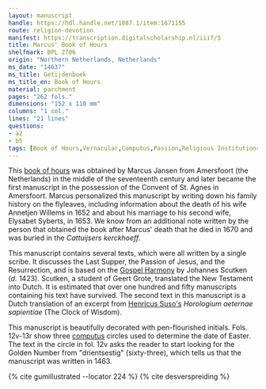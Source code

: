 ```yaml
---
layout: manuscript
handle: https://hdl.handle.net/1887.1/item:1671155
route: religion-devotion
manifest: https://transcription.digitalscholarship.nl/iiif/5
title: Marcus' Book of Hours
shelfmark: BPL 2706
origin: "Northern Netherlands, Netherlands"
ms_date: "1463?"
ms_title: Getijdenboek
ms_title_en: Book of Hours
material: parchment
pages: "262 fols."
dimensions: "152 x 110 mm"
columns: "1 col."
lines: "21 lines"
questions:
- a2
- b5
tags: [Book of Hours,Vernacular,Computus,Passion,Religious Institutions,Religion and Devotion]
---
```


This [book of hours](https://en.wikipedia.org/wiki/Book_of_hours) was
obtained by Marcus Jansen from Amersfoort (the Netherlands) in the
middle of the seventeenth century and later became the first manuscript
in the possession of the Convent of St. Agnes in Amersfoort. Marcus
personalized this manuscript by writing down his family history on the
flyleaves, including information about the death of his wife Annetjen
Willems in 1652 and about his marriage to his second wife, Elysabet
Syberts, in 1653. We know from an additional note written by the person
that obtained the book after Marcus' death that he died in 1670 and was
buried in the *Cattuijsers kerckhoeff*.

This manuscript contains several texts, which were all written by a
single scribe. It discusses the Last Supper, the Passion of Jesus, and
the Resurrection, and is based on the [Gospel
Harmony](https://en.wikipedia.org/wiki/Gospel_harmony) by Johannes
Scutken (*d.* 1423). Scutken, a student of Geert Grote, translated the
New Testament into Dutch. It is estimated that over one hundred and
fifty manuscripts containing his text have survived. The second text in
this manuscript is a Dutch translation of an excerpt from [Henricus
Suso's](https://en.wikipedia.org/wiki/Henry_Suso) *Horologium aeternae sapientiae* (The Clock of Wisdom).

This manuscript is beautifully decorated with pen-flourished initials.
Fols. 12v-13r show three
[computus](https://en.wikipedia.org/wiki/Computus) circles used to
determine the date of Easter. The text in the circle in fol. 12v asks
the reader to start looking for the Golden Number from "drientsestig"
(sixty-three), which tells us that the manuscript was written in 1463.

{% cite gumillustrated --locator 224 %}
{% cite desverspreiding %}